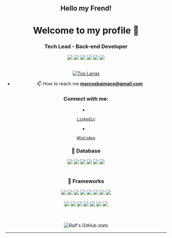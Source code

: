 <h2 align="center">Hello my Frend!</h1>

<h1 align="center">Welcome to my profile 👋</h1>

<h3 align="center">Tech Lead - Back-end Developer</h3>



 <div align="center">

  <span>
   
   <img src="https://img.shields.io/badge/PHP-777BB4?style=for-the-badge&logo=php&logoColor=white"/> 

   <img src="https://img.shields.io/badge/JavaScript-F7DF1E?style=for-the-badge&logo=javascript&logoColor=black"/>

   <img src="https://img.shields.io/badge/HTML5-E34F26?style=for-the-badge&logo=html5&logoColor=white"/>

   <img src="https://img.shields.io/badge/CSS3-1572B6?style=for-the-badge&logo=css3&logoColor=white"/>

   <img src="https://img.shields.io/badge/TypeScript-007ACC?style=for-the-badge&logo=typescript&logoColor=white"/>

   <img src="https://img.shields.io/badge/Python-3776AB?style=for-the-badge&logo=python&logoColor=white"/>

  </span>

 </div>

</br>



<div align="center">



[![Top Langs](https://github-readme-stats.vercel.app/api/top-langs/?username=marcosbaima&layout=compact&theme=tokyonight)](https://github.com/marcosbaima/github-readme-stats)

  



</div>







<div align="center">

  

- 📫 How to reach me **marcosbaimace@gmail.com**

  

</div>





 <h3 align="center">Connect with me:</h3>

  

 <p align="left">

  <li align="center">

   <a class="url" href="https://www.linkedin.com/in/marcos-baima-4312a739/" img> 

    Linkedin

   </a>

  </li>

  <li align="center">

   <a class="url" href="https://api.whatsapp.com/send?phone=5585989031162/" img> 

    WhatsApp

   </a>

  </li>


 <h3 align="center"> 🚀 Database </h3>


 <div align="center">

  <span>
   
  <img src="https://img.shields.io/badge/MySQL-00000F?style=for-the-badge&logo=mysql&logoColor=white"/> 

   <img src="https://img.shields.io/badge/PostgreSQL-316192?style=for-the-badge&logo=postgresql&logoColor=white"/>

   <img src="https://img.shields.io/badge/MariaDB-003545?style=for-the-badge&logo=mariadb&logoColor=white"/>

   <img src="https://img.shields.io/badge/redis-%23DD0031.svg?&style=for-the-badge&logo=redis&logoColor=white"/>

   <img src="https://img.shields.io/badge/MongoDB-4EA94B?style=for-the-badge&logo=mongodb&logoColor=white"/>
   
   <img src="https://img.shields.io/badge/Amazon%20DynamoDB-4053D6?style=for-the-badge&logo=Amazon%20DynamoDB&logoColor=white"/>

  
  </span>

 </div>

</br>

 



<h3 align="center"> 🚀 Frameworks </h3>

<div align="center">

 <span>

  <img src="https://img.shields.io/badge/React-20232A?style=for-the-badge&logo=react&logoColor=61DAFB"/>

  <img src="https://img.shields.io/badge/Sass-CC6699?style=for-the-badge&logo=sass&logoColor=white"/>

  <img src="https://img.shields.io/badge/Yarn-2C8EBB?style=for-the-badge&logo=yarn&logoColor=white"/>
  
  <img src="https://img.shields.io/badge/npm-CB3837?style=for-the-badge&logo=npm&logoColor=white"/>

  <img src="https://img.shields.io/badge/Node.js-339933?style=for-the-badge&logo=nodedotjs&logoColor=white"/>
  
  <img src="https://img.shields.io/badge/Express.js-000000?style=for-the-badge&logo=express&logoColor=white"/>
  
  <img src="https://img.shields.io/badge/Jest-C21325?style=for-the-badge&logo=jest&logoColor=white"/>
  
  <img src="https://img.shields.io/badge/Bootstrap-563D7C?style=for-the-badge&logo=bootstrap&logoColor=white"/>  

 </span>

</div>



</br>



<div align="center">

 <span>  

  <img src="https://img.shields.io/badge/Postman-FF6C37?style=for-the-badge&logo=Postman&logoColor=white"/>
  
  <img src="https://img.shields.io/badge/Insomnia-5849be?style=for-the-badge&logo=Insomnia&logoColor=white"/>

  <img src="https://img.shields.io/badge/firebase-ffca28?style=for-the-badge&logo=firebase&logoColor=black"/>  

  <img src="https://img.shields.io/badge/Docker-2CA5E0?style=for-the-badge&logo=docker&logoColor=white"/>
  
  <img src="https://img.shields.io/badge/Xampp-F37623?style=for-the-badge&logo=xampp&logoColor=white"/>
  
  <img src="https://img.shields.io/badge/Markdown-000000?style=for-the-badge&logo=markdown&logoColor=white"/>
  
  <img src="https://img.shields.io/badge/Nginx-009639?style=for-the-badge&logo=nginx&logoColor=white"/>

 </span>

</div>



</br>



</br>





<div align="center">

  

![Ralf's GitHub stats](https://github-readme-stats.vercel.app/api?username=marcosbaima&show_icons=true&theme=tokyonight)



</div>

-------------------------------------------------------------------------------------------------------------------------





